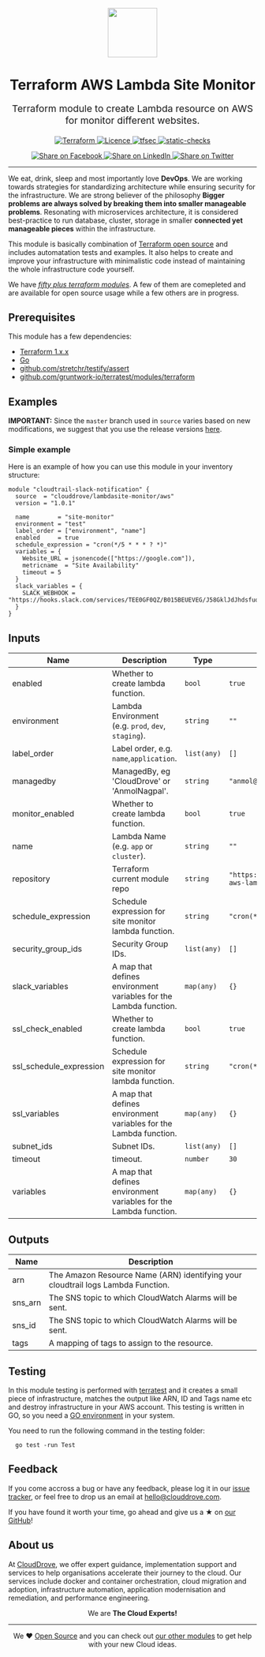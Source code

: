 <!-- This file was automatically generated by the `geine`. Make all changes to `README.yaml` and run `make readme` to rebuild this file. -->

<p align="center"> <img src="https://user-images.githubusercontent.com/50652676/62349836-882fef80-b51e-11e9-99e3-7b974309c7e3.png" width="100" height="100"></p>


<h1 align="center">
    Terraform AWS Lambda Site Monitor
</h1>

<p align="center" style="font-size: 1.2rem;"> 
    Terraform module to create Lambda resource on AWS for monitor different websites.
     </p>

<p align="center">

<a href="https://www.terraform.io">
  <img src="https://img.shields.io/badge/Terraform-v1.1.7-green" alt="Terraform">
</a>
<a href="LICENSE.md">
  <img src="https://img.shields.io/badge/License-APACHE-blue.svg" alt="Licence">
</a>
<a href="https://github.com/clouddrove/terraform-aws-lambda-site-monitor/actions/workflows/tfsec.yml">
  <img src="https://github.com/clouddrove/terraform-aws-lambda-site-monitor/actions/workflows/tfsec.yml/badge.svg" alt="tfsec">
</a>
<a href="https://github.com/clouddrove/terraform-aws-lambda-site-monitor/actions/workflows/terraform.yml">
  <img src="https://github.com/clouddrove/terraform-aws-lambda-site-monitor/actions/workflows/terraform.yml/badge.svg" alt="static-checks">
</a>


</p>
<p align="center">

<a href='https://facebook.com/sharer/sharer.php?u=https://github.com/clouddrove/terraform-aws-lambda-site-monitor'>
  <img title="Share on Facebook" src="https://user-images.githubusercontent.com/50652676/62817743-4f64cb80-bb59-11e9-90c7-b057252ded50.png" />
</a>
<a href='https://www.linkedin.com/shareArticle?mini=true&title=Terraform+AWS+Lambda+Site+Monitor&url=https://github.com/clouddrove/terraform-aws-lambda-site-monitor'>
  <img title="Share on LinkedIn" src="https://user-images.githubusercontent.com/50652676/62817742-4e339e80-bb59-11e9-87b9-a1f68cae1049.png" />
</a>
<a href='https://twitter.com/intent/tweet/?text=Terraform+AWS+Lambda+Site+Monitor&url=https://github.com/clouddrove/terraform-aws-lambda-site-monitor'>
  <img title="Share on Twitter" src="https://user-images.githubusercontent.com/50652676/62817740-4c69db00-bb59-11e9-8a79-3580fbbf6d5c.png" />
</a>

</p>
<hr>


We eat, drink, sleep and most importantly love **DevOps**. We are working towards strategies for standardizing architecture while ensuring security for the infrastructure. We are strong believer of the philosophy <b>Bigger problems are always solved by breaking them into smaller manageable problems</b>. Resonating with microservices architecture, it is considered best-practice to run database, cluster, storage in smaller <b>connected yet manageable pieces</b> within the infrastructure. 

This module is basically combination of [Terraform open source](https://www.terraform.io/) and includes automatation tests and examples. It also helps to create and improve your infrastructure with minimalistic code instead of maintaining the whole infrastructure code yourself.

We have [*fifty plus terraform modules*][terraform_modules]. A few of them are comepleted and are available for open source usage while a few others are in progress.




## Prerequisites

This module has a few dependencies: 

- [Terraform 1.x.x](https://learn.hashicorp.com/terraform/getting-started/install.html)
- [Go](https://golang.org/doc/install)
- [github.com/stretchr/testify/assert](https://github.com/stretchr/testify)
- [github.com/gruntwork-io/terratest/modules/terraform](https://github.com/gruntwork-io/terratest)







## Examples


**IMPORTANT:** Since the `master` branch used in `source` varies based on new modifications, we suggest that you use the release versions [here](https://github.com/clouddrove/terraform-aws-lambda-site-monitor/releases).


### Simple example
Here is an example of how you can use this module in your inventory structure:
```hcl
module "cloudtrail-slack-notification" {
  source  = "clouddrove/lambdasite-monitor/aws"
  version = "1.0.1"

  name        = "site-monitor"
  environment = "test"
  label_order = ["environment", "name"]
  enabled     = true
  schedule_expression = "cron(*/5 * * * ? *)"
  variables = {
    Website_URL = jsonencode(["https://google.com"]),
    metricname  = "Site Availability"
    timeout = 5
  }
  slack_variables = {
    SLACK_WEBHOOK = "https://hooks.slack.com/services/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yrrh08dJo5r1Y"
  }
}
```






## Inputs

| Name | Description | Type | Default | Required |
|------|-------------|------|---------|:--------:|
| enabled | Whether to create lambda function. | `bool` | `true` | no |
| environment | Lambda Environment (e.g. `prod`, `dev`, `staging`). | `string` | `""` | no |
| label\_order | Label order, e.g. `name`,`application`. | `list(any)` | `[]` | no |
| managedby | ManagedBy, eg 'CloudDrove' or 'AnmolNagpal'. | `string` | `"anmol@clouddrove.com"` | no |
| monitor\_enabled | Whether to create lambda function. | `bool` | `true` | no |
| name | Lambda Name  (e.g. `app` or `cluster`). | `string` | `""` | no |
| repository | Terraform current module repo | `string` | `"https://github.com/clouddrove/terraform-aws-lambda-site-monitor"` | no |
| schedule\_expression | Schedule expression for site monitor lambda function. | `string` | `"cron(*/5 * * * ? *)"` | no |
| security\_group\_ids | Security Group IDs. | `list(any)` | `[]` | no |
| slack\_variables | A map that defines environment variables for the Lambda function. | `map(any)` | `{}` | no |
| ssl\_check\_enabled | Whether to create lambda function. | `bool` | `true` | no |
| ssl\_schedule\_expression | Schedule expression for site monitor lambda function. | `string` | `"cron(*/5 * * * ? *)"` | no |
| ssl\_variables | A map that defines environment variables for the Lambda function. | `map(any)` | `{}` | no |
| subnet\_ids | Subnet IDs. | `list(any)` | `[]` | no |
| timeout | timeout. | `number` | `30` | no |
| variables | A map that defines environment variables for the Lambda function. | `map(any)` | `{}` | no |

## Outputs

| Name | Description |
|------|-------------|
| arn | The Amazon Resource Name (ARN) identifying your cloudtrail logs Lambda Function. |
| sns\_arn | The SNS topic to which CloudWatch Alarms will be sent. |
| sns\_id | The SNS topic to which CloudWatch Alarms will be sent. |
| tags | A mapping of tags to assign to the resource. |




## Testing
In this module testing is performed with [terratest](https://github.com/gruntwork-io/terratest) and it creates a small piece of infrastructure, matches the output like ARN, ID and Tags name etc and destroy infrastructure in your AWS account. This testing is written in GO, so you need a [GO environment](https://golang.org/doc/install) in your system. 

You need to run the following command in the testing folder:
```hcl
  go test -run Test
```



## Feedback 
If you come accross a bug or have any feedback, please log it in our [issue tracker](https://github.com/clouddrove/terraform-aws-lambda-site-monitor/issues), or feel free to drop us an email at [hello@clouddrove.com](mailto:hello@clouddrove.com).

If you have found it worth your time, go ahead and give us a ★ on [our GitHub](https://github.com/clouddrove/terraform-aws-lambda-site-monitor)!

## About us

At [CloudDrove][website], we offer expert guidance, implementation support and services to help organisations accelerate their journey to the cloud. Our services include docker and container orchestration, cloud migration and adoption, infrastructure automation, application modernisation and remediation, and performance engineering.

<p align="center">We are <b> The Cloud Experts!</b></p>
<hr />
<p align="center">We ❤️  <a href="https://github.com/clouddrove">Open Source</a> and you can check out <a href="https://github.com/clouddrove">our other modules</a> to get help with your new Cloud ideas.</p>

  [website]: https://clouddrove.com
  [github]: https://github.com/clouddrove
  [linkedin]: https://cpco.io/linkedin
  [twitter]: https://twitter.com/clouddrove/
  [email]: https://clouddrove.com/contact-us.html
  [terraform_modules]: https://github.com/clouddrove?utf8=%E2%9C%93&q=terraform-&type=&language=
